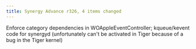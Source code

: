 ```yaml
---
title: Synergy Advance r326, 4 items changed
---
```


Enforce category dependencies in WOAppleEventController; kqueue/kevent code for synergyd (unfortunately can't be activated in Tiger because of a bug in the Tiger kernel)
